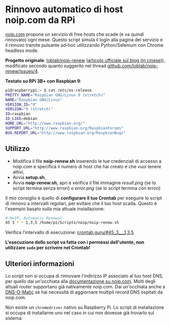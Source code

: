 # Rinnovo automatico di host noip.com da RPi

[noip.com](https://www.noip.com/) propone un servizio di free hosts che scade (e va quindi rinnovato) ogni mese.
Questo script simula il login alla pagina del servizio e il rinnovo tramite pulsante ad-hoc utilizzando Python/Selenium con Chrome headless mode.

**Progetto originale**: [loblab/noip-renew](https://github.com/loblab/noip-renew) ([articolo ufficiale sul blog (in cinese)](http://www.jianshu.com/p/3c8196175147)), modificato secondo quanto suggerito nel thread [github.com/loblab/noip-renew/issues/4](https://github.com/loblab/noip-renew/issues/4).

**Testato su RPi 3B+ con Raspbian 9**:

```bash
pi@raspberrypi:~ $ cat /etc/os-release
PRETTY_NAME="Raspbian GNU/Linux 9 (stretch)"
NAME="Raspbian GNU/Linux"
VERSION_ID="9"
VERSION="9 (stretch)"
ID=raspbian
ID_LIKE=debian
HOME_URL="http://www.raspbian.org/"
SUPPORT_URL="http://www.raspbian.org/RaspbianForums"
BUG_REPORT_URL="http://www.raspbian.org/RaspbianBugs"
```

## Utilizzo

- Modifica il file **noip-renew.sh** inserendo le tue credenziali di accesso a noip.com e specifica il numero di host che hai creato e che vuoi tenere attivi,
- Avvia **setup.sh**,
- Avvia **noip-renew.sh**, apri e verifica il file immagine *result.png* (se lo script termina senza errori) o *error.png* (se lo script termina con errori)

Il mio consiglio è quello di **configurare il tuo Crontab** per eseguire lo script di rinnovo a intervalli regolari, per evitare che il tuo host scada. Questo è l'esempio basato sulla mia attuale installazione:

```bash
# NoIP: Automatic Renewal
45 3 * * 1,3,5 /home/pi/Scripts/noip/noip-renew.sh
```

Verifica l'intervallo di esecuzione: [crontab.guru/#45_3_*_*_1,3,5](https://crontab.guru/#45_3_*_*_1,3,5).

**L'esecuzione dello script va fatta con i permessi dell'utente, non utilizzare `sudo` per scrivere nel Crontab!**

## Ulteriori informazioni

Lo script non si occupa di rinnovare l'indirizzo IP associato al tuo host DNS, per quello dai un'occhiata alla [documentazione su noip.com](https://www.noip.com/integrate). Molti degli attuali router supportano già nativamente noip.com.
Dai un'occhiata anche a [DNS-O-Matic](https://dnsomatic.com/) se hai necessità di aggiornare multipli record DNS ospitati da noip.com.

Non esiste un `chromedriver` nativo su Raspberry Pi. Lo script di installazione si occupa di installarne uno nel caso in cui non dovesse già trovarlo sul sistema.
